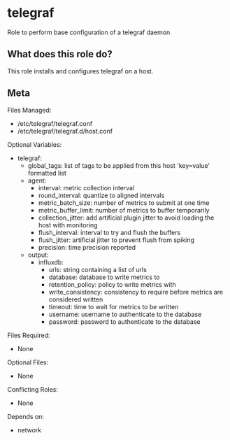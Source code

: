 # telegraf
Role to perform base configuration of a telegraf daemon

What does this role do?
-----------------------

This role installs and configures telegraf on a host.

Meta
----

Files Managed:
  * /etc/telegraf/telegraf.conf
  * /etc/telegraf/telegraf.d/host.conf

Optional Variables:
  * telegraf:
    * global_tags: list of tags to be applied from this host 'key=value' formatted list
    * agent:
      * interval: metric collection interval
      * round_interval: quantize to aligned intervals
      * metric_batch_size: number of metrics to submit at one time
      * metric_buffer_limit: number of metrics to buffer temporarily
      * collection_jitter: add artificial plugin jitter to avoid loading the host with monitoring
      * flush_interval: interval to try and flush the buffers
      * flush_jitter: artificial jitter to prevent flush from spiking
      * precision: time precision reported
    * output:
      * influxdb:
        * urls: string containing a list of urls
        * database: database to write metrics to
        * retention_policy: policy to write metrics with
        * write_consistency: consistency to require before metrics are considered written
        * timeout: time to wait for metrics to be written
        * username: username to authenticate to the database
        * password: password to authenticate to the database

Files Required:
  * None

Optional Files:
  * None

Conflicting Roles:
  * None

Depends on:
  * network
